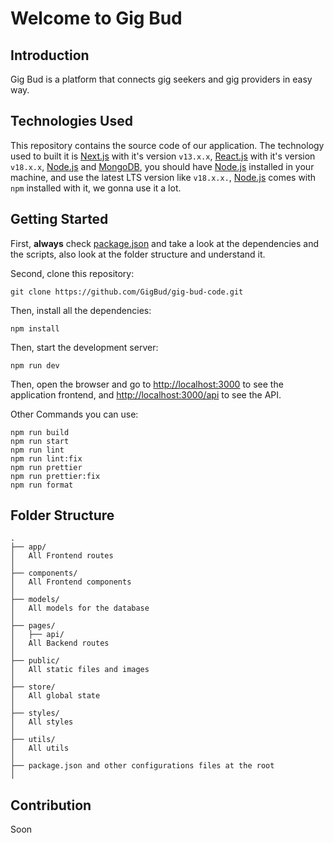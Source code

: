 # Welcome to Gig Bud

## Introduction

Gig Bud is a platform that connects gig seekers and gig providers in easy way.

## Technologies Used

This repository contains the source code of our application. The technology used to built it is [Next.js](https://nextjs.org/) with it's version `v13.x.x`, [React.js](https://reactjs.org/) with it's version `v18.x.x`, [Node.js](https://nodejs.org/) and [MongoDB](https://www.mongodb.com/), you should have [Node.js](https://nodejs.org/) installed in your machine, and use the latest LTS version like `v18.x.x.`, [Node.js](https://nodejs.org/) comes with `npm` installed with it, we gonna use it a lot.

## Getting Started

First, **always** check [package.json](./package.json) and take a look at the dependencies and the scripts, also look at the folder structure and understand it.

Second, clone this repository:

    git clone https://github.com/GigBud/gig-bud-code.git

Then, install all the dependencies:

    npm install

Then, start the development server:

    npm run dev

Then, open the browser and go to [http://localhost:3000](http://localhost:3000) to see the application frontend, and [http://localhost:3000/api](http://localhost:3000/api) to see the API.

Other Commands you can use:

    npm run build
    npm run start
    npm run lint
    npm run lint:fix
    npm run prettier
    npm run prettier:fix
    npm run format

## Folder Structure

```
.
├── app/
│   All Frontend routes
│
├── components/
│   All Frontend components
│
├── models/
│   All models for the database
│
├── pages/
│   ├── api/
│   All Backend routes
│
├── public/
│   All static files and images
│
├── store/
│   All global state
│
├── styles/
│   All styles
│
├── utils/
│   All utils
│
├── package.json and other configurations files at the root
│
```

## Contribution

Soon
